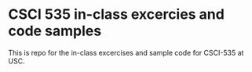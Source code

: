 # CSCI 535 in-class excercies and code samples
This is repo for the in-class excercises and sample code for CSCI-535 at USC.

